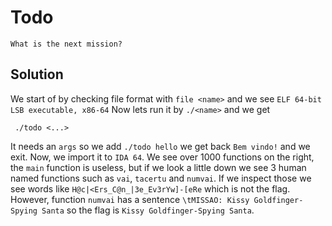 # Todo

`What is the next mission?`

## Solution

We start of by checking file format with `file <name>` and we see `ELF 64-bit LSB executable, x86-64`
Now lets run it by `./<name>` and we get
```
 ./todo <...>
```
It needs an `args` so we add `./todo hello` we get back `Bem vindo!` and we exit.
Now, we import it to `IDA 64`.
We see over 1000 functions on the right, the `main` function is useless, but if we look a little down we see 3 human named functions such as `vai`, `tacertu` and `numvai`.
If we inspect those we see words like `H@c|<Ers_C@n_|3e_Ev3rYw]-[eRe` which is not the flag.
However, function `numvai` has a sentence `\tMISSAO: Kissy Goldfinger-Spying Santa` so the flag is `Kissy Goldfinger-Spying Santa`.
```
